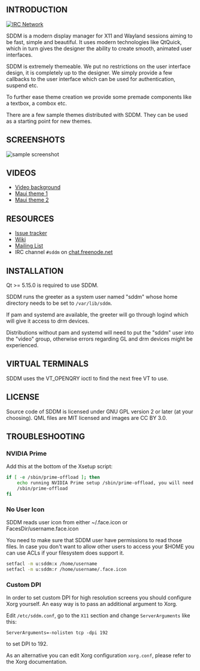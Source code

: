 ## INTRODUCTION

[![IRC Network](https://img.shields.io/badge/irc-freenode-blue.svg "IRC Freenode")](https://webchat.freenode.net/?channels=sddm)

SDDM is a modern display manager for X11 and Wayland sessions aiming to
be fast, simple and beautiful.
It uses modern technologies like QtQuick, which in turn gives the designer the ability to
create smooth, animated user interfaces.

SDDM is extremely themeable. We put no restrictions on the user interface design,
it is completely up to the designer. We simply provide a few callbacks to the user interface
which can be used for authentication, suspend etc.

To further ease theme creation we provide some premade components like a textbox,
a combox etc.

There are a few sample themes distributed with SDDM.
They can be used as a starting point for new themes.

## SCREENSHOTS

![sample screenshot](https://raw.github.com/sddm/sddm/master/src/greeter/theme/maui.jpg)

## VIDEOS

* [Video background](https://www.youtube.com/watch?v=kKwz2FQcE3c)
* [Maui theme 1](https://www.youtube.com/watch?v=-0d1wkcU9DU)
* [Maui theme 2](https://www.youtube.com/watch?v=dJ28mrOeuNA)

## RESOURCES

* [Issue tracker](https://github.com/sddm/sddm/issues)
* [Wiki](https://github.com/sddm/sddm/wiki)
* [Mailing List](https://groups.google.com/group/sddm-devel)
* IRC channel `#sddm` on [chat.freenode.net](https://webchat.freenode.net?channels=sddm)

## INSTALLATION

Qt >= 5.15.0 is required to use SDDM.

SDDM runs the greeter as a system user named "sddm" whose home directory needs
to be set to `/var/lib/sddm`.

If pam and systemd are available, the greeter will go through logind
which will give it access to drm devices.

Distributions without pam and systemd will need to put the "sddm" user
into the "video" group, otherwise errors regarding GL and drm devices
might be experienced.

## VIRTUAL TERMINALS

SDDM uses the VT_OPENQRY ioctl to find the next free VT to use.

## LICENSE

Source code of SDDM is licensed under GNU GPL version 2 or later (at your choosing).
QML files are MIT licensed and images are CC BY 3.0.

## TROUBLESHOOTING

### NVIDIA Prime

Add this at the bottom of the Xsetup script:

```sh
if [ -e /sbin/prime-offload ]; then
    echo running NVIDIA Prime setup /sbin/prime-offload, you will need to manually run /sbin/prime-switch to shut down
    /sbin/prime-offload
fi
```

### No User Icon

SDDM reads user icon from either ~/.face.icon or FacesDir/username.face.icon

You need to make sure that SDDM user have permissions to read those files.
In case you don't want to allow other users to access your $HOME you can use
ACLs if your filesystem does support it.

```sh
setfacl -m u:sddm:x /home/username
setfacl -m u:sddm:r /home/username/.face.icon
```

### Custom DPI

In order to set custom DPI for high resolution screens you should configure
Xorg yourself.  An easy way is to pass an additional argument to Xorg.

Edit ``/etc/sddm.conf``, go to the ``X11`` section and change ``ServerArguments`` like this:

```
ServerArguments=-nolisten tcp -dpi 192
```

to set DPI to 192.

As an alternative you can edit Xorg configuration ``xorg.conf``, please refer to the
Xorg documentation.
